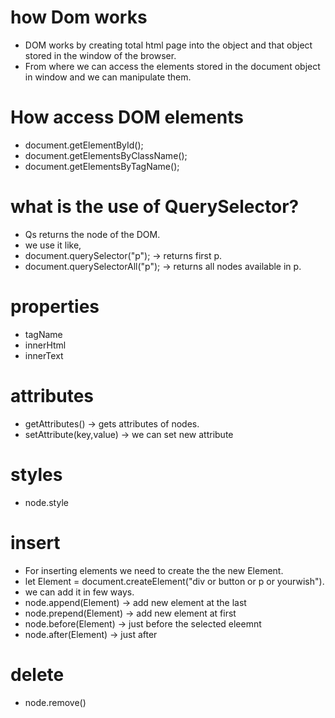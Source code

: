 # how Dom works
- DOM works by creating total html page into the object and that object stored in the window of the browser. 
- From where we can access the elements stored in the document object in window and we can manipulate them.

# How access DOM elements
- document.getElementById();
- document.getElementsByClassName();
- document.getElementsByTagName();

# what is the use of QuerySelector?
- Qs returns the node of the DOM.
- we use it like,
- document.querySelector("p");  -> returns first p.
- document.querySelectorAll("p"); -> returns all nodes available in p.

# properties
- tagName
- innerHtml
- innerText
# attributes
- getAttributes()  -> gets attributes of nodes.
- setAttribute(key,value)  -> we can set new attribute

# styles
- node.style

# insert
- For inserting elements we need to create the the new Element.
- let Element = document.createElement("div or button or p or yourwish").
- we can add it in few ways.
- node.append(Element) -> add new element at the last
- node.prepend(Element) -> add new element at first
- node.before(Element) -> just before the selected eleemnt
- node.after(Element) -> just after

# delete

- node.remove()

